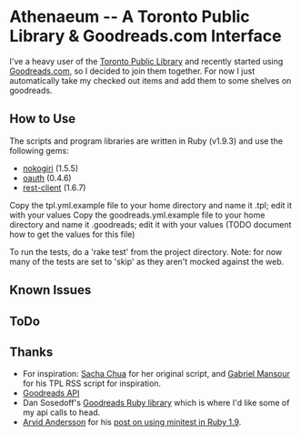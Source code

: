 Athenaeum -- A Toronto Public Library & Goodreads.com Interface
===============================================================

I've a heavy user of the [Toronto Public Library](http://tpl.ca/) and recently started using [Goodreads.com](http://goodreads.com/), so I decided to join them together.
For now I just automatically take my checked out items and add them to some shelves on goodreads.

How to Use
----------

The scripts and program libraries are written in Ruby (v1.9.3) and use the following gems:
* [nokogiri](http://nokogiri.org/) (1.5.5)
* [oauth](http://rubygems.org/gems/oauth) (0.4.6)
* [rest-client](https://rubygems.org/gems/rest-client) (1.6.7)

Copy the tpl.yml.example file to your home directory and name it .tpl; edit it with your values
Copy the goodreads.yml.example file to your home directory and name it .goodreads; edit it with your values (TODO document how to get the values for this file)

To run the tests, do a 'rake test' from the project directory.  Note: for now many of the tests are set to 'skip' as they aren't mocked against the web.

Known Issues
------------


ToDo
----


Thanks
------
* For inspiration: [Sacha Chua](http://sachachua.com/blog/2009/03/new-library-reminder-script/) for her original script, and [Gabriel Mansour](https://github.com/gabrielmansour/tpl-rss/blob/master/tpl-rss.rb) for his TPL RSS script for inspiration.
* [Goodreads API](http://www.goodreads.com/api)
* Dan Sosedoff's [Goodreads Ruby library](https://github.com/sosedoff/goodreads) which is where I'd like some of my api calls to head.
* [Arvid Andersson](http://www.arvidandersson.se/) for his [post on using minitest in Ruby 1.9](http://blog.arvidandersson.se/2012/03/28/minimalicous-testing-in-ruby-1-9).